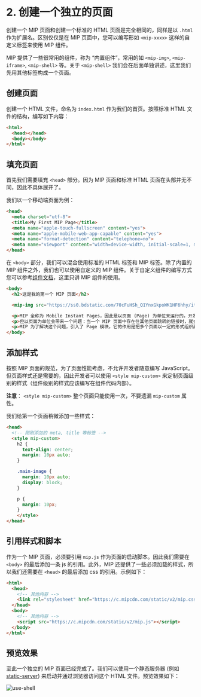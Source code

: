 # 2. 创建一个独立的页面

创建一个 MIP 页面和创建一个标准的 HTML 页面是完全相同的，同样是以 `.html` 作为扩展名。区别仅仅是在 MIP 页面中，您可以编写形如 `<mip-xxxx>` 这样的自定义标签来使用 MIP 组件。

MIP 提供了一些很常用的组件，称为 “内置组件”，常用的如 `<mip-img>`, `<mip-iframe>`, `<mip-shell>` 等。关于 `<mip-shell>` 我们会在后面单独讲述，这里我们先用其他标签构成一个页面。

## 创建页面

创建一个 HTML 文件，命名为 `index.html` 作为我们的首页。按照标准 HTML 文件的结构，编写如下内容：

```html
<html>
  <head></head>
  <body></body>
</html>
```

## 填充页面

首先我们需要填充 `<head>` 部分。因为 MIP 页面和标准 HTML 页面在头部并无不同，因此不具体展开了。

我们以一个移动端页面为例：

```html
<head>
  <meta charset="utf-8">
  <title>My First MIP Page</title>
  <meta name="apple-touch-fullscreen" content="yes">
  <meta name="apple-mobile-web-app-capable" content="yes">
  <meta name="format-detection" content="telephone=no">
  <meta name="viewport" content="width=device-width, initial-scale=1, minimum-scale=1, maximum-scale=1, user-scalable=no">
</head>
```

在 `<body>` 部分，我们可以混合使用标准的 HTML 标签和 MIP 标签。除了内置的 MIP 组件之外，我们也可以使用自定义的 MIP 组件。关于自定义组件的编写方式您可以参考[组件文档](https://github.com/mipengine/mip2/blob/master/docs/guide/component/introduction.md)，这里只讲 MIP 组件的使用。

```html
<body>
  <h2>这是我的第一个 MIP 页面</h2>

  <mip-img src="https://ss0.bdstatic.com/70cFuHSh_Q1YnxGkpoWK1HF6hhy/it/u=3010417400,2137373730&fm=27&gp=0.jpg" width="300" height="300" class="main-image"></mip-img>

  <p>MIP 全称为 Mobile Instant Pages，因此是以页面 (Page) 为单位来运行的。开发者通过改造/提交一个个页面，继而被百度收录并展示。 </p>
  <p>但以页面为单位会带来一个问题：当一个 MIP 页面中存在往其他页面跳转的链接时，就会使浏览器使用加载页面的默认行为来加载新页面。这“第二跳”的体验比起从搜索结果页到 MIP 页面的“第一跳”来说相去甚远。 </p>
  <p>MIP 为了解决这个问题，引入了 Page 模块。它的作用是把多个页面以一定的形式组织起来，让它们互相之间切换时拥有和单页应用一样的切换效果，而不是浏览器默认的切换效果。这个功能大部分情况下对开发者是透明的，但也需要开发者遵守一定的页面编写规范。除此之外，一些和路由相关的信息和操作也会提供给开发者使用。这两部分将是本章节的主要内容。</p>
</body>
```

## 添加样式

按照 MIP 页面的规范，为了页面性能考虑，不允许开发者随意编写 JavaScript。但页面样式还是需要的，因此开发者可以使用 `<style mip-custom>` 来定制页面级别的样式（组件级别的样式应该编写在组件代码内部）。

__注意__： `<style mip-custom>` 整个页面只能使用一次，不要遗漏 `mip-custom` 属性。

我们给第一个页面稍微添加一些样式：

```html
<head>
  <!-- 刚刚添加的 meta, title 等标签 -->
  <style mip-custom>
    h2 {
      text-align: center;
      margin: 10px auto;
    }

    .main-image {
      margin: 10px auto;
      display: block;
    }

    p {
      margin: 10px;
    }
    </style>
</head>
```

## 引用样式和脚本

作为一个 MIP 页面，必须要引用 `mip.js` 作为页面的启动脚本。因此我们需要在 `<body>` 的最后添加一条 js 的引用。此外，MIP 还提供了一些必须加载的样式，所以我们还需要在 `<head>` 的最后添加 css 的引用。示例如下：

```html
<html>
  <head>
    <!-- 其他内容 -->
    <link rel="stylesheet" href="https://c.mipcdn.com/static/v2/mip.css">
  </head>
  <body>
    <!-- 其他内容 -->
    <script src="https://c.mipcdn.com/static/v2/mip.js"></script>
  </body>
</html>
```

## 预览效果

至此一个独立的 MIP 页面已经完成了。我们可以使用一个静态服务器 (例如 [static-server](https://www.npmjs.com/package/static-server)) 来启动并通过浏览器访问这个 HTML 文件。预览效果如下：

![use-shell](http://boscdn.bpc.baidu.com/assets/mip/codelab/shell/use-shell.png)
